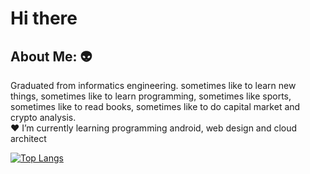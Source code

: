 # Hi there  

## About Me:  :alien:
Graduated from informatics engineering. sometimes like to learn new things, sometimes like to learn programming, sometimes like sports, sometimes like to read books, sometimes like to do capital market and crypto analysis.
<br>♥  I’m currently learning programming android, web design and cloud architect


[![Top Langs](https://github-readme-stats.vercel.app/api/top-langs/?username=anuraghazra&layout=compact)](https://github.com/boycillz/github-readme-stats)



